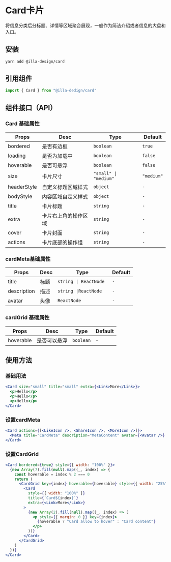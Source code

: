 # Card卡片

将信息分类后分标题、详情等区域聚合展现，一般作为简洁介绍或者信息的大盘和入口。

## 安装

```bash
yarn add @illa-design/card
```

## 引用组件

```jsx
import { Card } from "@illa-dedign/card"
```

## 组件接口（API）

### Card 基础属性

| Props       | Desc                 | Type                  | Default    |
| ----------- | -------------------- | --------------------- | ---------- |
| bordered    | 是否有边框           | `boolean `            | `true`     |
| loading     | 是否为加载中         | `boolean `            | `false`    |
| hoverable   | 是否可悬浮           | `boolean `            | `false`    |
| size        | 卡片尺寸             | `"small" \| "medium"` | `"medium"` |
| headerStyle | 自定义标题区域样式   | `object `             | `-`        |
| bodyStyle   | 内容区域自定义样式   | `object `             | `-`        |
| title       | 卡片标题             | `string `             | `-`        |
| extra       | 卡片右上角的操作区域 | `string `             | `-`        |
| cover       | 卡片封面             | `string `             | `-`        |
| actions     | 卡片底部的操作组     | `string `             | `-`        |

### cardMeta基础属性

| Props       | Desc | Type                   | Default |
| ----------- | ---- | ---------------------- | ------- |
| title       | 标题 | `string \| ReactNode ` | `-`     |
| description | 描述 | `string \|ReactNode `  | `-`     |
| avatar      | 头像 | `ReactNode `           | `-`     |

### cardGrid 基础属性

| Props     | Desc         | Type      | Default |
| --------- | ------------ | --------- | ------- |
| hoverable | 是否可以悬浮 | `boolean` | `-`     |

## 使用方法

### 基础用法

```jsx
<Card size="small" title="small" extra={<Link>More</Link>}>
  <p>Hello</p>
  <p>Hello</p>
  <p>Hello</p>
</Card>
```

### 设置cardMeta

```jsx
<Card actions={[<LikeIcon />, <ShareIcon />, <MoreIcon />]}>
  <Meta title="CardMeta" description="MetaContent" avatar={<Avatar />} />
</Card>
```

### 设置CardGrid

```jsx
<Card bordered={true} style={{ width: "100%" }}>
  {new Array(7).fill(null).map((_, index) => {
    const hoverable = index % 2 === 0
    return (
      <CardGrid key={index} hoverable={hoverable} style={{ width: "25%" }}>
        <Card
          style={{ width: "100%" }}
          title={`Card${index}`}
          extra={<Link>More</Link>}
        >
          {new Array(2).fill(null).map((_, index) => (
            <p style={{ margin: 0 }} key={index}>
              {hoverable ? "Card allow to hover" : "Card content"}
            </p>
          ))}
        </Card>
      </CardGrid>
    )
  })}
</Card>
```

